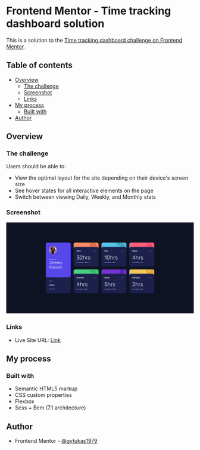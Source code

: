 # Frontend Mentor - Time tracking dashboard solution

This is a solution to the [Time tracking dashboard challenge on Frontend Mentor](https://www.frontendmentor.io/challenges/time-tracking-dashboard-UIQ7167Jw). 

## Table of contents

- [Overview](#overview)
  - [The challenge](#the-challenge)
  - [Screenshot](#screenshot)
  - [Links](#links)
- [My process](#my-process)
  - [Built with](#built-with)
- [Author](#author)


## Overview

### The challenge

Users should be able to:

- View the optimal layout for the site depending on their device's screen size
- See hover states for all interactive elements on the page
- Switch between viewing Daily, Weekly, and Monthly stats

### Screenshot

![](resources/images/screenshot.png)

### Links

- Live Site URL: [Link](https://time-tracking-dashboard-rho.vercel.app/)

## My process

### Built with

- Semantic HTML5 markup
- CSS custom properties
- Flexbox
- Scss + Bem (7.1 architecture)

## Author

- Frontend Mentor - [@gytukas1979](https://www.frontendmentor.io/profile/gytukas1979)
